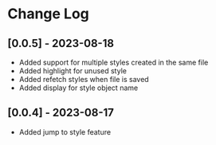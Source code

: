 # Change Log

## [0.0.5] - 2023-08-18
- Added support for multiple styles created in the same file
- Added highlight for unused style
- Added refetch styles when file is saved
- Added display for style object name

## [0.0.4] - 2023-08-17
- Added jump to style feature